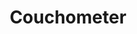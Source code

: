 ---
layout: external
title: Couchometer
description: "This app does one thing: times how long you sit, and buzzes to make you get active. Role: developer."
category: projects
role: "UX/UI Design & Research"
external_url: https://github.com/altosaar/couchometer
tags: [couchometer, fitbit, quantified self, app, android, jaan altosaar, altosaar, jaan]
image:
  thumb: couchometer.png
published: true
---